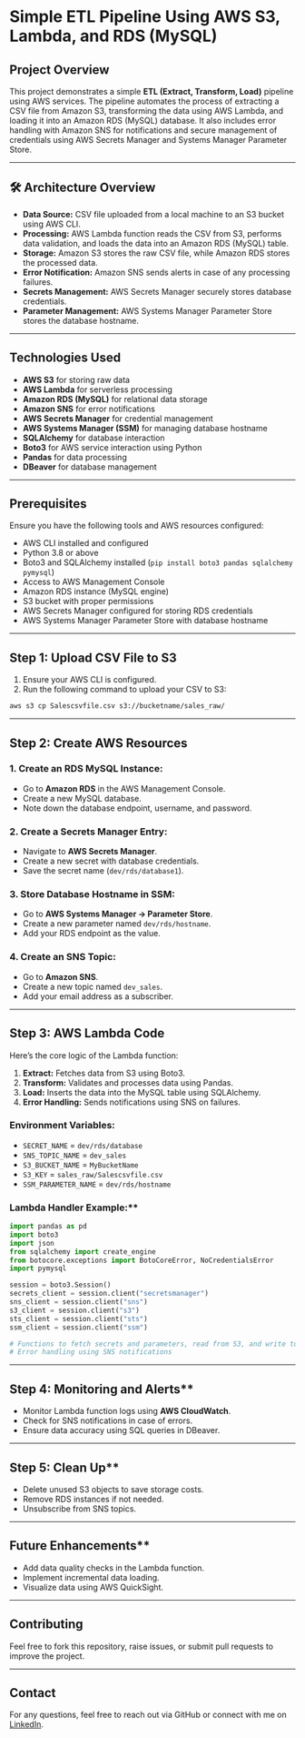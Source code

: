# Simple ETL Pipeline Using AWS S3, Lambda, and RDS (MySQL)

##  **Project Overview**
This project demonstrates a simple **ETL (Extract, Transform, Load)** pipeline using AWS services. The pipeline automates the process of extracting a CSV file from Amazon S3, transforming the data using AWS Lambda, and loading it into an Amazon RDS (MySQL) database. It also includes error handling with Amazon SNS for notifications and secure management of credentials using AWS Secrets Manager and Systems Manager Parameter Store.

---

## 🛠 **Architecture Overview**

- **Data Source:** CSV file uploaded from a local machine to an S3 bucket using AWS CLI.
- **Processing:** AWS Lambda function reads the CSV from S3, performs data validation, and loads the data into an Amazon RDS (MySQL) table.
- **Storage:** Amazon S3 stores the raw CSV file, while Amazon RDS stores the processed data.
- **Error Notification:** Amazon SNS sends alerts in case of any processing failures.
- **Secrets Management:** AWS Secrets Manager securely stores database credentials.
- **Parameter Management:** AWS Systems Manager Parameter Store stores the database hostname.

---

##  **Technologies Used**
- **AWS S3** for storing raw data
- **AWS Lambda** for serverless processing
- **Amazon RDS (MySQL)** for relational data storage
- **Amazon SNS** for error notifications
- **AWS Secrets Manager** for credential management
- **AWS Systems Manager (SSM)** for managing database hostname
- **SQLAlchemy** for database interaction
- **Boto3** for AWS service interaction using Python
- **Pandas** for data processing
- **DBeaver** for database management

---

##  **Prerequisites**

Ensure you have the following tools and AWS resources configured:
- AWS CLI installed and configured
- Python 3.8 or above
- Boto3 and SQLAlchemy installed (`pip install boto3 pandas sqlalchemy pymysql`)
- Access to AWS Management Console
- Amazon RDS instance (MySQL engine)
- S3 bucket with proper permissions
- AWS Secrets Manager configured for storing RDS credentials
- AWS Systems Manager Parameter Store with database hostname

---

##  **Step 1: Upload CSV File to S3**
1. Ensure your AWS CLI is configured.
2. Run the following command to upload your CSV to S3:

```bash
aws s3 cp Salescsvfile.csv s3://bucketname/sales_raw/
```

---

##  **Step 2: Create AWS Resources**

###  **1. Create an RDS MySQL Instance:**
- Go to **Amazon RDS** in the AWS Management Console.
- Create a new MySQL database.
- Note down the database endpoint, username, and password.

###  **2. Create a Secrets Manager Entry:**
- Navigate to **AWS Secrets Manager**.
- Create a new secret with database credentials.
- Save the secret name (`dev/rds/database1`).

###  **3. Store Database Hostname in SSM:**
- Go to **AWS Systems Manager → Parameter Store**.
- Create a new parameter named `dev/rds/hostname`.
- Add your RDS endpoint as the value.

###  **4. Create an SNS Topic:**
- Go to **Amazon SNS**.
- Create a new topic named `dev_sales`.
- Add your email address as a subscriber.

---

##  **Step 3: AWS Lambda Code**

Here’s the core logic of the Lambda function:

1. **Extract:** Fetches data from S3 using Boto3.
2. **Transform:** Validates and processes data using Pandas.
3. **Load:** Inserts the data into the MySQL table using SQLAlchemy.
4. **Error Handling:** Sends notifications using SNS on failures.

### **Environment Variables:**
- `SECRET_NAME` = `dev/rds/database`
- `SNS_TOPIC_NAME` = `dev_sales`
- `S3_BUCKET_NAME` = `MyBucketName`
- `S3_KEY` = `sales_raw/Salescsvfile.csv`
- `SSM_PARAMETER_NAME` = `dev/rds/hostname`

### Lambda Handler Example:**
```python
import pandas as pd
import boto3
import json
from sqlalchemy import create_engine
from botocore.exceptions import BotoCoreError, NoCredentialsError
import pymysql

session = boto3.Session()
secrets_client = session.client("secretsmanager")
sns_client = session.client("sns")
s3_client = session.client("s3")
sts_client = session.client("sts")
ssm_client = session.client("ssm")

# Functions to fetch secrets and parameters, read from S3, and write to RDS
# Error handling using SNS notifications
```

---

##  Step 4: Monitoring and Alerts**
- Monitor Lambda function logs using **AWS CloudWatch**.
- Check for SNS notifications in case of errors.
- Ensure data accuracy using SQL queries in DBeaver.

---

##  Step 5: Clean Up**
- Delete unused S3 objects to save storage costs.
- Remove RDS instances if not needed.
- Unsubscribe from SNS topics.

---

##  Future Enhancements**
- Add data quality checks in the Lambda function.
- Implement incremental data loading.
- Visualize data using AWS QuickSight.

---

##  **Contributing**
Feel free to fork this repository, raise issues, or submit pull requests to improve the project.

---

##  **Contact**
For any questions, feel free to reach out via GitHub or connect with me on [LinkedIn](https://www.linkedin.com/in/mahidar-reddy-putta-8258b2203/).

